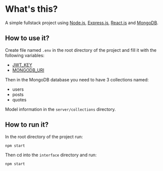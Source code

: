 # What's this?
A simple fullstack project using [Node.js](https://github.com/nodejs/node), [Express.js](https://github.com/expressjs/express), [React.js](https://github.com/facebook/react) and [MongoDB](https://github.com/mongodb/mongo).

## How to use it?
Create file named `.env` in the root directory of the project and fill it with the following variables:
- [JWT_KEY](https://jwt.io/introduction)
- [MONGODB_URI](https://www.mongodb.com/docs/manual/reference/connection-string/)

Then in the MongoDB database you need to have 3 collections named:
- users
- posts
- quotes

Model information in the `server/collections` directory.

## How to run it?
In the root directory of the project run:

`npm start`

Then cd into the `interface` directory and run:

`npm start`